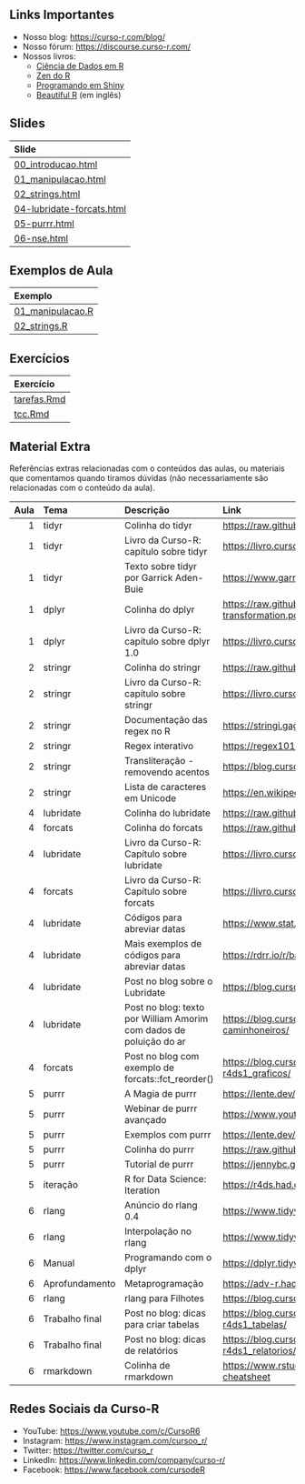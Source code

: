 
<!-- README.md is generated from README.Rmd. Please edit that file -->

## Links Importantes

- Nosso blog: <https://curso-r.com/blog/>
- Nosso fórum: <https://discourse.curso-r.com/>
- Nossos livros:
  - [Ciência de Dados em R](https://livro.curso-r.com/)
  - [Zen do R](https://curso-r.github.io/zen-do-r/)
  - [Programando em Shiny](https://programando-em-shiny.curso-r.com/)
  - [Beautiful R](https://curso-r.github.io/beautiful-r/) (em inglês)

## Slides

| Slide                                                                                                           |
|:----------------------------------------------------------------------------------------------------------------|
| [00_introducao.html](https://curso-r.github.io/202303-r4ds-2/materiais/slides/00_introducao.html)               |
| [01_manipulacao.html](https://curso-r.github.io/202303-r4ds-2/materiais/slides/01_manipulacao.html)             |
| [02_strings.html](https://curso-r.github.io/202303-r4ds-2/materiais/slides/02_strings.html)                     |
| [04-lubridate-forcats.html](https://curso-r.github.io/202303-r4ds-2/materiais/slides/04-lubridate-forcats.html) |
| [05-purrr.html](https://curso-r.github.io/202303-r4ds-2/materiais/slides/05-purrr.html)                         |
| [06-nse.html](https://curso-r.github.io/202303-r4ds-2/materiais/slides/06-nse.html)                             |

## Exemplos de Aula

| Exemplo                                                                               |
|:--------------------------------------------------------------------------------------|
| [01_manipulacao.R](https://curso-r.github.io/202303-r4ds-2/exemplos/01_manipulacao.R) |
| [02_strings.R](https://curso-r.github.io/202303-r4ds-2/exemplos/02_strings.R)         |

## Exercícios

| Exercício                                                                               |
|:----------------------------------------------------------------------------------------|
| [tarefas.Rmd](https://curso-r.github.io/202303-r4ds-2/materiais/exercicios/tarefas.Rmd) |
| [tcc.Rmd](https://curso-r.github.io/202303-r4ds-2/materiais/exercicios/tcc.Rmd)         |

## Material Extra

Referências extras relacionadas com o conteúdos das aulas, ou materiais
que comentamos quando tiramos dúvidas (não necessariamente são
relacionadas com o conteúdo da aula).

| Aula | Tema           | Descrição                                                          | Link                                                                                 |
|-----:|:---------------|:-------------------------------------------------------------------|:-------------------------------------------------------------------------------------|
|    1 | tidyr          | Colinha do tidyr                                                   | <https://raw.githubusercontent.com/rstudio/cheatsheets/main/tidyr.pdf>               |
|    1 | tidyr          | Livro da Curso-R: capítulo sobre tidyr                             | <https://livro.curso-r.com/7-3-tidyr.html>                                           |
|    1 | tidyr          | Texto sobre tidyr por Garrick Aden-Buie                            | <https://www.garrickadenbuie.com/project/tidyexplain/>                               |
|    1 | dplyr          | Colinha do dplyr                                                   | <https://raw.githubusercontent.com/rstudio/cheatsheets/main/data-transformation.pdf> |
|    1 | dplyr          | Livro da Curso-R: capítulo sobre dplyr 1.0                         | <https://livro.curso-r.com/7-2-dplyr.html#dplyr-1.0>                                 |
|    2 | stringr        | Colinha do stringr                                                 | <https://raw.githubusercontent.com/rstudio/cheatsheets/main/strings.pdf>             |
|    2 | stringr        | Livro da Curso-R: capítulo sobre stringr                           | <https://livro.curso-r.com/7-4-o-pacote-stringr.html>                                |
|    2 | stringr        | Documentação das regex no R                                        | <https://stringi.gagolewski.com/rapi/about_search_regex.html>                        |
|    2 | stringr        | Regex interativo                                                   | <https://regex101.com/>                                                              |
|    2 | stringr        | Transliteração - removendo acentos                                 | <https://blog.curso-r.com/posts/2019-08-29-transliteracao/>                          |
|    2 | stringr        | Lista de caracteres em Unicode                                     | <https://en.wikipedia.org/wiki/List_of_Unicode_characters>                           |
|    4 | lubridate      | Colinha do lubridate                                               | <https://raw.githubusercontent.com/rstudio/cheatsheets/main/lubridate.pdf>           |
|    4 | forcats        | Colinha do forcats                                                 | <https://raw.githubusercontent.com/rstudio/cheatsheets/main/factors.pdf>             |
|    4 | lubridate      | Livro da Curso-R: Capítulo sobre lubridate                         | <https://livro.curso-r.com/7-5-o-pacote-lubridate.html>                              |
|    4 | forcats        | Livro da Curso-R: Capítulo sobre forcats                           | <https://livro.curso-r.com/7-6-forcats.html>                                         |
|    4 | lubridate      | Códigos para abreviar datas                                        | <https://www.stat.berkeley.edu/~s133/dates.html>                                     |
|    4 | lubridate      | Mais exemplos de códigos para abreviar datas                       | <https://rdrr.io/r/base/strptime.html>                                               |
|    4 | lubridate      | Post no blog sobre o Lubridate                                     | <https://blog.curso-r.com/posts/2021-11-16.lubridate/>                               |
|    4 | lubridate      | Post no blog: texto por William Amorim com dados de poluição do ar | <https://blog.curso-r.com/posts/2018-06-18-poluicao-greve-caminhoneiros/>            |
|    4 | forcats        | Post no blog com exemplo de forcats::fct_reorder()                 | <https://blog.curso-r.com/posts/2020-17-02-dicas-relatorios-r4ds1_graficos/>         |
|    5 | purrr          | A Magia de purrr                                                   | <https://lente.dev/posts/magica-purrr/>                                              |
|    5 | purrr          | Webinar de purrr avançado                                          | <https://www.youtube.com/watch?v=vb1lD9_AFcU>                                        |
|    5 | purrr          | Exemplos com purrr                                                 | <https://lente.dev/advanced-purrr.pdf>                                               |
|    5 | purrr          | Colinha do purrr                                                   | <https://raw.githubusercontent.com/rstudio/cheatsheets/main/purrr.pdf>               |
|    5 | purrr          | Tutorial de purrr                                                  | <https://jennybc.github.io/purrr-tutorial/>                                          |
|    5 | iteração       | R for Data Science: Iteration                                      | <https://r4ds.had.co.nz/iteration.html>                                              |
|    6 | rlang          | Anúncio do rlang 0.4                                               | <https://www.tidyverse.org/blog/2019/06/rlang-0-4-0/>                                |
|    6 | rlang          | Interpolação no rlang                                              | <https://www.tidyverse.org/blog/2020/02/glue-strings-and-tidy-eval/>                 |
|    6 | Manual         | Programando com o dplyr                                            | <https://dplyr.tidyverse.org/articles/programming.html>                              |
|    6 | Aprofundamento | Metaprogramação                                                    | <https://adv-r.hadley.nz/metaprogramming.html>                                       |
|    6 | rlang          | rlang para Filhotes                                                | <https://blog.curso-r.com/posts/2021-07-27-rlang-para-filhotes>                      |
|    6 | Trabalho final | Post no blog: dicas para criar tabelas                             | <https://blog.curso-r.com/posts/2020-12-03-dicas-relatorios-r4ds1_tabelas/>          |
|    6 | Trabalho final | Post no blog: dicas de relatórios                                  | <https://blog.curso-r.com/posts/2021-03-15-dicas-relatorios-r4ds1_relatorios/>       |
|    6 | rmarkdown      | Colinha de rmarkdown                                               | <https://www.rstudio.com/wp-content/uploads/2015/02/rmarkdown-cheatsheet>            |

## Redes Sociais da Curso-R

- YouTube: <https://www.youtube.com/c/CursoR6>
- Instagram: <https://www.instagram.com/cursoo_r/>
- Twitter: <https://twitter.com/curso_r>
- LinkedIn: <https://www.linkedin.com/company/curso-r/>
- Facebook: <https://www.facebook.com/cursodeR>
